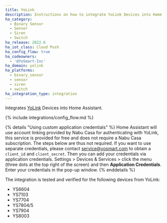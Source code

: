 ```yaml
---
title: YoLink
description: Instructions on how to integrate YoLink Devices into Home Assistant.
ha_category:
  - Binary Sensor
  - Sensor
  - Siren
  - Switch
ha_release: 2022.6
ha_iot_class: Cloud Push
ha_config_flow: true
ha_codeowners:
  - '@YoSmart-Inc'
ha_domain: yolink
ha_platforms:
  - binary_sensor
  - sensor
  - siren
  - switch
ha_integration_type: integration
---
```


Integrates [YoLink](https://www.yosmart.com/) Devices into Home Assistant.

{% include integrations/config_flow.md %}

{% details "Using custom application credentials" %}
Home Assistant will use account linking provided by Nabu Casa for authenticating with YoLink, this service is provided for free and does not require a Nabu Casa subscription. The steps below are thus not required.
If you want to use separate credentials, please contact <service@yosmart.com> to obtain a `client_id` and `client_secret`. Then you can add your credentials via application credentials. Settings > Devices & Services > click the menu (three dots at the top right of the screen) and then **Application Credentials**. Enter your credentials in the pop-up window.
{% enddetails %}

The integration is tested and verified for the following devices from YoLink:

* YS6604
* YS7103
* YS7704
* YS7804/5
* YS7904
* YS8003
